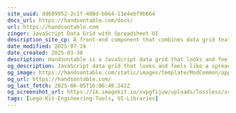 ```yaml
---
site_uuid: dd689952-2c1f-488d-bb64-11e4ebf9b664
docs_url: https://handsontable.com/docs/
url: https://handsontable.com
zinger: JavaScript Data Grid with Spreadsheet UI
description_site_cp: A front-end component that combines data grid feature swith spreadsheet UX/UI. Professional support included.
date_modified: 2025-07-24
date_created: 2025-03-30
description: Handsontable is a JavaScript data grid that looks and feels like a spreadsheet, available for React, Angular, and Vue
og_description: JavaScript data grid that looks and feels like a spreadsheet. Works with React, Angular, and Vue.
og_image: https://handsontable.com/static/images/template/ModCommon/apple-touch-icon.png
og_url: https://handsontable.com/
og_last_fetch: 2025-06-05T16:06:46.242Z
og_screenshot_url: https://ik.imagekit.io/xvpgfijuw/uploads/lossless/screenshots/20250605_Handsontable_og_screenshot.jpeg
tags: [Lego-Kit-Engineering-Tools, UI-Libraries]
---
```


